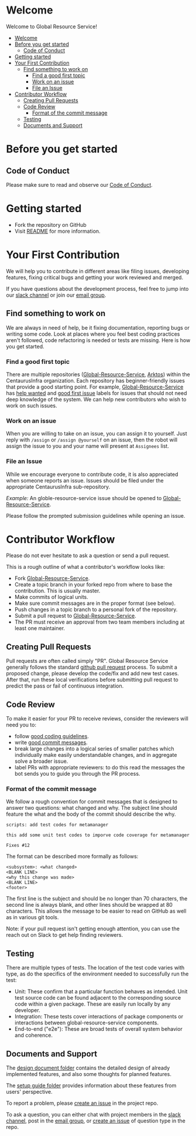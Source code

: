 # Welcome

Welcome to Global Resource Service! 

- [Welcome](#welcome)
- [Before you get started](#before-you-get-started)
  - [Code of Conduct](#code-of-conduct)
- [Getting started](#getting-started)
- [Your First Contribution](#your-first-contribution)
  - [Find something to work on](#find-something-to-work-on)
    - [Find a good first topic](#find-a-good-first-topic)
    - [Work on an issue](#work-on-an-issue)
    - [File an Issue](#file-an-issue)
- [Contributor Workflow](#contributor-workflow)
  - [Creating Pull Requests](#creating-pull-requests)
  - [Code Review](#code-review)
    - [Format of the commit message](#format-of-the-commit-message)
  - [Testing](#testing)
  - [Documents and Support](#documents-and-support)

# Before you get started

## Code of Conduct

Please make sure to read and observe our [Code of Conduct](https://github.com/CentaurusInfra/global-resource-service/blob/main/code-of-conduct.md).

# Getting started

- Fork the repository on GitHub
- Visit [README](https://github.com/CentaurusInfra/global-resource-service/blob/main/README.md) for more information.


# Your First Contribution

We will help you to contribute in different areas like filing issues, developing features, fixing critical bugs and getting your work reviewed and merged.

If you have questions about the development process, feel free to jump into our [slack channel](https://app.slack.com/client/TMNECBVT5/CRRUU7137) or join our [email group](https://groups.google.com/forum/#!forum/arktos-user).

## Find something to work on

We are always in need of help, be it fixing documentation, reporting bugs or writing some code.
Look at places where you feel best coding practices aren't followed, code refactoring is needed or tests are missing.
Here is how you get started.

### Find a good first topic

There are multiple repositories ([Global-Resource-Service](https://github.com/CentaurusInfra/global-resource-service), [Arktos](https://github.com/CentaurusInfra/arktos)) within the CentaurusInfra organization.
Each repository has beginner-friendly issues that provide a good starting point.
For example, [Global-Resource-Service](https://github.com/CentaurusInfra/global-resource-service) has [help wanted](https://github.com/CentaurusInfra/global-resource-service/labels/help%20wanted) and [good first issue](https://github.com/CentaurusInfra/global-resource-service/labels/good%20first%20issue) labels for issues that should not need deep knowledge of the system. We can help new contributors who wish to work on such issues.


### Work on an issue

When you are willing to take on an issue, you can assign it to yourself. Just reply with `/assign` or `/assign @yourself` on an issue,
then the robot will assign the issue to you and your name will present at `Assignees` list.

### File an Issue

While we encourage everyone to contribute code, it is also appreciated when someone reports an issue.
Issues should be filed under the appropriate CentaurusInfra sub-repository.

*Example:* An globle-resource-service issue should be opened to [Global-Resource-Service](https://github.com/CentaurusInfra/global-resource-service). 

Please follow the prompted submission guidelines while opening an issue.

# Contributor Workflow

Please do not ever hesitate to ask a question or send a pull request.

This is a rough outline of what a contributor's workflow looks like:

- Fork [Global-Resource-Service](https://github.com/CentaurusInfra/global-resource-service).
- Create a topic branch in your forked repo from where to base the contribution. This is usually master.
- Make commits of logical units.
- Make sure commit messages are in the proper format (see below).
- Push changes in a topic branch to a personal fork of the repository.
- Submit a pull request to [Global-Resource-Service](https://github.com/CentaurusInfra/global-resource-service).
- The PR must receive an approval from two team members including at least one maintainer.

## Creating Pull Requests

Pull requests are often called simply "PR".
Global Resource Service generally follows the standard [github pull request](https://help.github.com/articles/about-pull-requests/) process.
To submit a proposed change, please develop the code/fix and add new test cases.
After that, run these local verifications before submitting pull request to predict the pass or
fail of continuous integration.

## Code Review

To make it easier for your PR to receive reviews, consider the reviewers will need you to:

* follow [good coding guidelines](https://github.com/golang/go/wiki/CodeReviewComments).
* write [good commit messages](https://chris.beams.io/posts/git-commit/).
* break large changes into a logical series of smaller patches which individually make easily understandable changes, and in aggregate solve a broader issue.
* label PRs with appropriate reviewers: to do this read the messages the bot sends you to guide you through the PR process.

### Format of the commit message

We follow a rough convention for commit messages that is designed to answer two questions: what changed and why.
The subject line should feature the what and the body of the commit should describe the why.

```
scripts: add test codes for metamanager

this add some unit test codes to imporve code coverage for metamanager

Fixes #12
```

The format can be described more formally as follows:

```
<subsystem>: <what changed>
<BLANK LINE>
<why this change was made>
<BLANK LINE>
<footer>
```

The first line is the subject and should be no longer than 70 characters, the second line is always blank, and other lines should be wrapped at 80 characters. This allows the message to be easier to read on GitHub as well as in various git tools.

Note: if your pull request isn't getting enough attention, you can use the reach out on Slack to get help finding reviewers.


## Testing

There are multiple types of tests.
The location of the test code varies with type, as do the specifics of the environment needed to successfully run the test:

* Unit: These confirm that a particular function behaves as intended. Unit test source code can be found adjacent to the corresponding source code within a given package. These are easily run locally by any developer.
* Integration: These tests cover interactions of package components or interactions between global-resource-service components. 
* End-to-end ("e2e"): These are broad tests of overall system behavior and coherence. 


## Documents and Support

The [design document folder](https://github.com/CentaurusInfra/global-resource-service/blob/main/docs/design-proposals) contains the detailed design of already implemented features, and also some thoughts for planned features.

The [setup guide folder](https://github.com/CentaurusInfra/global-resource-service/blob/main/docs/setup-guide) provides information about these features from users' perspective.

To report a problem, please [create an issue](https://github.com/CentaurusInfra/global-resource-service/issues) in the project repo. 

To ask a question, you can either chat with project members in the [slack channel](https://app.slack.com/client/TMNECBVT5/CRRUU7137), post in the [email group](https://groups.google.com/forum/#!forum/arktos-user), or [create an issue](https://github.com/CentaurusInfra/global-resource-service/issues) of question type in the repo.
